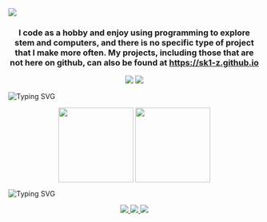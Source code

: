 <img src="https://readme-typing-svg.demolab.com?font=JetBrainsMono&size=32&pause=500&color=94E2D5&vCenter=true&random=false&width=435&lines=Wassup%2C+I'm+Skiz" />
<h3 align=center>
I code as a hobby and enjoy using programming to explore stem and computers, and there is no specific type of project that I make more often. My projects, including those that are not here on github, can also be found at <a href=https://sk1-z.github.io>https://sk1-z.github.io</a>
</h3>
<p align=center>
  <img src="https://skillicons.dev/icons?i=linux,arch,neovim" />
  <img src="https://skillicons.dev/icons?i=c,cpp,cs,lua,rust" />
</p>
<img src="https://readme-typing-svg.demolab.com?font=JetBrainsMono&size=32&pause=500&color=94E2D5&vCenter=true&random=false&width=435&lines=Statskis" alt="Typing SVG" />
<p align=center>
  <img height=150 align="center" src="https://github-readme-stats.vercel.app/api/top-langs/?username=Sk1-z&theme=dark&layout=compact&langs_count=10" />
  <img height=150 align="center" src="https://github-readme-stats.vercel.app/api?username=Sk1-z&theme=dark&rank_icon=github&hide=issues,contribs" />
</p>
<img src="https://readme-typing-svg.demolab.com?font=JetBrainsMono&size=32&pause=500&color=94E2D5&vCenter=true&random=false&width=435&lines=Favorite+Projectskis" alt="Typing SVG" />
<p align=center>
  <a href="https://github.com/Sk1-z/CompleteC" >
  <img src="https://github-readme-stats.vercel.app/api/pin/?username=Sk1-z&theme=dark&repo=CompleteC" />
  </a>
  <a href="https://github.com/Sk1-z/Contra" >
  <img src="https://github-readme-stats.vercel.app/api/pin/?username=Sk1-z&theme=dark&repo=Contra" />
  </a>
  <a href="https://github.com/Sk1-z/Ratt" >
    <img src="https://github-readme-stats.vercel.app/api/pin/?username=Sk1-z&theme=dark&repo=Ratt" />
  </a>
</p>
